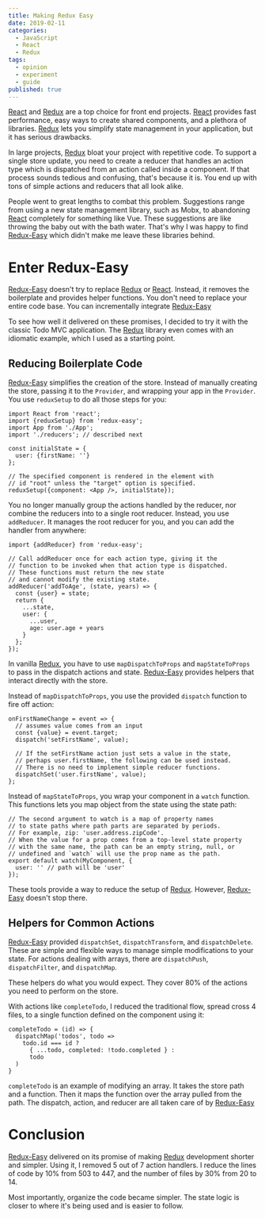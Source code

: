 ```yaml
---
title: Making Redux Easy
date: 2019-02-11
categories:
  - JavaScript
  - React
  - Redux
tags:
  - opinion
  - experiment
  - guide
published: true
---
```


[React](https://reactjs.org/) and [Redux](https://redux.js.org/) are a top choice for front end projects. [React](https://reactjs.org/) provides fast
performance, easy ways to create shared components, and a plethora of
libraries. [Redux](https://redux.js.org/) lets you simplify state management in your
application, but it has serious drawbacks.

In large projects, [Redux](https://redux.js.org/) bloat your project with repetitive code. To
support a single store update, you need to create a reducer that handles an
action type which is dispatched from an action called inside a component. If
that process sounds tedious and confusing, that's because it is. You end up
with tons of simple actions and reducers that all look alike.

People went to great lengths to combat this problem. Suggestions range from using
a new state management library, such as Mobx, to abandoning
[React](https://reactjs.org/) completely for
something like Vue. These suggestions are like throwing the baby out
with the bath water. That's why I was happy to find
[Redux-Easy](https://github.com/mvolkmann/redux-easy) which didn't make me
leave these libraries behind.

# Enter Redux-Easy

[Redux-Easy](https://github.com/mvolkmann/redux-easy) doesn't try to replace [Redux](https://redux.js.org/) or [React](https://reactjs.org/). Instead, it removes the boilerplate and provides helper functions. You don't need to replace your entire code base. You can incrementally integrate [Redux-Easy](https://github.com/mvolkmann/redux-easy)

To see how well it delivered on these promises, I decided to try it with the
classic Todo MVC application. The [Redux](https://redux.js.org/) library even comes with an idiomatic
example, which I used as a starting point.

## Reducing Boilerplate Code

[Redux-Easy](https://github.com/mvolkmann/redux-easy) simplifies the creation of the store. Instead of manually creating
the store, passing it to the `Provider`, and wrapping your app in the
`Provider`. You use `reduxSetup` to do all those steps for you:

```
import React from 'react';
import {reduxSetup} from 'redux-easy';
import App from './App';
import './reducers'; // described next

const initialState = {
  user: {firstName: ''}
};

// The specified component is rendered in the element with
// id "root" unless the "target" option is specified.
reduxSetup({component: <App />, initialState});
```

You no longer manually group the actions handled by the reducer, nor combine
the reducers into to a single root reducer. Instead, you use `addReducer`. It
manages the root reducer for you, and you can add the handler from anywhere:

```
import {addReducer} from 'redux-easy';

// Call addReducer once for each action type, giving it the
// function to be invoked when that action type is dispatched.
// These functions must return the new state
// and cannot modify the existing state.
addReducer('addToAge', (state, years) => {
  const {user} = state;
  return {
    ...state,
    user: {
      ...user,
      age: user.age + years
    }
  };
});
```

In vanilla [Redux](https://redux.js.org/), you have to use `mapDispatchToProps` and
`mapStateToProps` to pass in the dispatch actions and state.
[Redux-Easy](https://github.com/mvolkmann/redux-easy)
provides helpers that interact directly with the store.

Instead of `mapDispatchToProps`, you use the provided `dispatch` function
to fire off action:

```
onFirstNameChange = event => {
  // assumes value comes from an input
  const {value} = event.target;
  dispatch('setFirstName', value);

  // If the setFirstName action just sets a value in the state,
  // perhaps user.firstName, the following can be used instead.
  // There is no need to implement simple reducer functions.
  dispatchSet('user.firstName', value);
};
```

Instead of `mapStateToProps`, you wrap your component in a `watch`
function. This functions lets you map object from the state using the state
path:

```
// The second argument to watch is a map of property names
// to state paths where path parts are separated by periods.
// For example, zip: 'user.address.zipCode'.
// When the value for a prop comes from a top-level state property
// with the same name, the path can be an empty string, null, or
// undefined and `watch` will use the prop name as the path.
export default watch(MyComponent, {
  user: '' // path will be 'user'
});
```

These tools provide a way to reduce the setup of
[Redux](https://redux.js.org/). However, [Redux-Easy](https://github.com/mvolkmann/redux-easy)
doesn't stop there.

## Helpers for Common Actions

[Redux-Easy](https://github.com/mvolkmann/redux-easy) provided `dispatchSet`, `dispatchTransform`, and `dispatchDelete`.
These are simple and flexible ways to manage simple modifications to your
state. For actions dealing with arrays, there are `dispatchPush`,
`dispatchFilter`, and `dispatchMap`.

These helpers do what you would expect. They cover 80% of the actions
you need to perform on the store.

With actions like `completeTodo`, I reduced the traditional flow,
spread cross 4 files, to a single function defined on the component using it:

```
completeTodo = (id) => {
  dispatchMap('todos', todo =>
    todo.id === id ?
      { ...todo, completed: !todo.completed } :
      todo
  )
}
```

`completeTodo` is an example of modifying an array. It takes the store path
and a function. Then it maps the function over the array pulled from the path.
The dispatch, action, and reducer are all taken care of by
[Redux-Easy](https://github.com/mvolkmann/redux-easy)

# Conclusion

[Redux-Easy](https://github.com/mvolkmann/redux-easy) delivered on its promise of making [Redux](https://redux.js.org/) development shorter and
simpler. Using it, I removed 5 out of 7 action handlers. I reduce the lines of
code by 10% from 503 to 447, and the number of files by 30% from 20 to 14.

Most importantly, organize the code became simpler. The state logic is
closer to where it's being used and is easier to follow.
